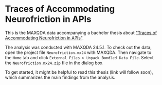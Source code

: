 ﻿# Traces of Accommodating Neurofriction in APIs

This is the MAXQDA data accompanying a bachelor thesis about ["Traces of Accommodating Neurofriction in APIs"](https://www.inf.fu-berlin.de/inst/ag-se/theses/Matthias24-neurofriction-stackoverflow.pdf).

The analysis was conducted with MAXQDA 24.5.1. To check out the data, open the project file `Neurofriction.mx24`
with MAXQDA. Then navigate to the `Home` tab and  click `External Files > Unpack Bundled Data File`.
Select the `Neurofriction.mx24.zip` file in the dialog box.

To get started, it might be helpful to read this thesis (link will follow soon), 
which summarizes the main findings from the analysis.
